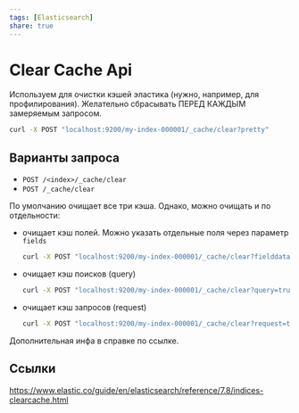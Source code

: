 ```yaml
---
tags: [Elasticsearch]
share: true
---
```

# Clear Cache Api
Используем для очистки кэшей эластика (нужно, например, для профилирования).
Желательно сбрасывать ПЕРЕД КАЖДЫМ замеряемым запросом.
```bash
curl -X POST "localhost:9200/my-index-000001/_cache/clear?pretty"
```
## Варианты запроса
- `POST /<index>/_cache/clear`
- `POST /_cache/clear`  

По умолчанию очищает все три кэша. Однако, можно очищать и по отдельности:
- очищает кэш полей. Можно указать отдельные поля через параметр `fields`
	```bash
	curl -X POST "localhost:9200/my-index-000001/_cache/clear?fielddata=true&pretty"
	```
- очищает кэш поисков (query)
	```bash
	curl -X POST "localhost:9200/my-index-000001/_cache/clear?query=true&pretty"
	```
- очищает кэш запросов (request) 
	```bash
	curl -X POST "localhost:9200/my-index-000001/_cache/clear?request=true&pretty"
	```

Дополнительная инфа в справке по ссылке.
## Ссылки
https://www.elastic.co/guide/en/elasticsearch/reference/7.8/indices-clearcache.html